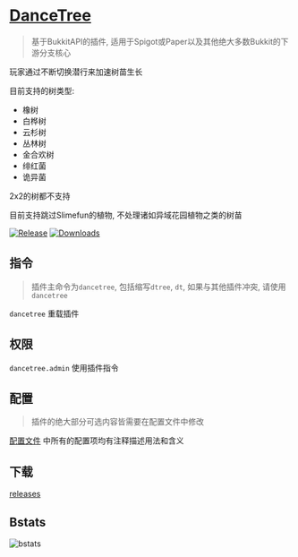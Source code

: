 # [DanceTree](https://github.com/4o4E/DanceTree)

> 基于BukkitAPI的插件, 适用于Spigot或Paper以及其他绝大多数Bukkit的下游分支核心

玩家通过不断切换潜行来加速树苗生长

目前支持的树类型:
- 橡树
- 白桦树
- 云杉树
- 丛林树
- 金合欢树
- 绯红菌
- 诡异菌

2x2的树都不支持

目前支持跳过Slimefun的植物, 不处理诸如异域花园植物之类的树苗

[![Release](https://img.shields.io/github/v/release/4o4E/DanceTree)](https://github.com/4o4E/DanceTree/releases/latest)
[![Downloads](https://img.shields.io/github/downloads/4o4E/DanceTree/total)](https://github.com/4o4E/DanceTree/releases)

## 指令

> 插件主命令为`dancetree`, 包括缩写`dtree`, `dt`, 如果与其他插件冲突, 请使用`dancetree`

`dancetree` 重载插件

## 权限

`dancetree.admin` 使用插件指令

## 配置

> 插件的绝大部分可选内容皆需要在配置文件中修改

[配置文件](src/main/resources/config.yml) 中所有的配置项均有注释描述用法和含义

## 下载

[releases](https://github.com/4o4E/DanceTree/releases/latest)

## Bstats

![bstats](https://bstats.org/signatures/bukkit/DanceTree.svg)